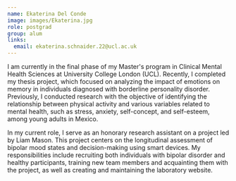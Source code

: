 ```yaml
---
name: Ekaterina Del Conde
image: images/Ekaterina.jpg
role: postgrad
group: alum
links:
  email: ekaterina.schnaider.22@ucl.ac.uk
---
```


I am currently in the final phase of my Master's program in Clinical Mental Health Sciences at University College London (UCL). Recently, I completed my thesis project, which focused on analyzing the impact of emotions on memory in individuals diagnosed with borderline personality disorder. Previously, I conducted research with the objective of identifying the relationship between physical activity and various variables related to mental health, such as stress, anxiety, self-concept, and self-esteem, among young adults in Mexico.

In my current role, I serve as an honorary research assistant on a project led by Liam Mason. This project centers on the longitudinal assessment of bipolar mood states and decision-making using smart devices. My responsibilities include recruiting both individuals with bipolar disorder and healthy participants, training new team members and acquainting them with the project, as well as creating and maintaining the laboratory website.
